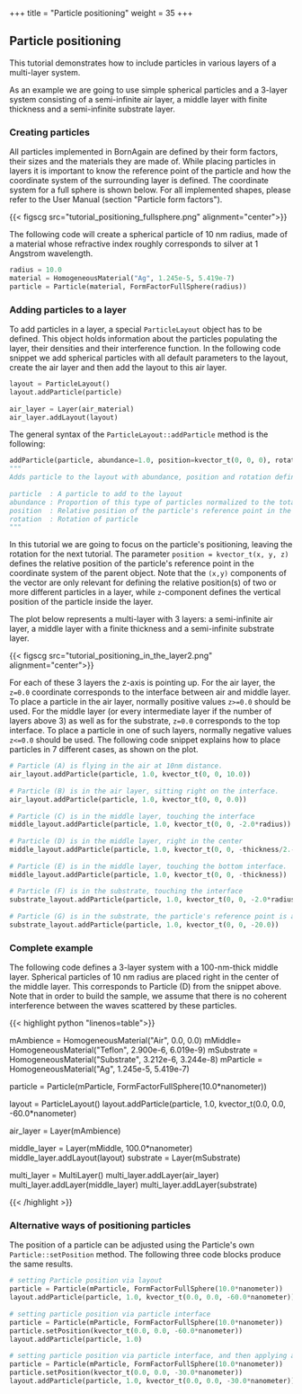 +++
title = "Particle positioning"
weight = 35
+++

## Particle positioning

This tutorial demonstrates how to include particles in various layers of a multi-layer system.

As an example we are going to use simple spherical particles and a 3-layer system consisting 
of a semi-infinite air layer, a middle layer with finite thickness and a semi-infinite substrate layer.

### Creating particles

All particles implemented in BornAgain are defined by their form factors,
their sizes and the materials they are made of.
While placing particles in layers it is important to know
the reference point of the particle and how the coordinate system
of  the surrounding layer is defined. The coordinate system 
for a full sphere is shown below. For all implemented shapes,
please refer to the User Manual (section "Particle form factors").

{{< figscg src="tutorial_positioning_fullsphere.png" alignment="center">}}

The following code will create a spherical particle of 10 nm radius, made of a material whose refractive index roughly corresponds to silver at 1 Angstrom wavelength.

```python
radius = 10.0
material = HomogeneousMaterial("Ag", 1.245e-5, 5.419e-7)
particle = Particle(material, FormFactorFullSphere(radius))
```

### Adding particles to a layer

To add particles in a layer, a special `ParticleLayout` object has to be defined.
This object holds information about the particles populating the layer,
their densities and their interference function. In the following code snippet we add
spherical particles with all default parameters to the layout,
create the air layer and then add the layout to this air layer.

```python
layout = ParticleLayout()
layout.addParticle(particle)
 
air_layer = Layer(air_material)
air_layer.addLayout(layout)
```

The general syntax of the `ParticleLayout::addParticle` method is the following:

```python
addParticle(particle, abundance=1.0, position=kvector_t(0, 0, 0), rotation = None)
"""
Adds particle to the layout with abundance, position and rotation defined.
 
particle  : A particle to add to the layout
abundance : Proportion of this type of particles normalized to the total number of particles contained in this layout
position  : Relative position of the particle's reference point in the coordinate system of parent layer
rotation  : Rotation of particle
"""
```

In this tutorial we are going to focus on the particle's positioning,
leaving the rotation for the next tutorial.
The parameter `position = kvector_t(x, y, z)` defines the relative position of the particle's
reference point in the coordinate system of the parent object.
Note that the `(x,y)` components of the vector are only relevant for defining the relative position(s)
of two or more different particles in a layer, while `z`-component defines the vertical position of the particle inside the layer.

The plot below represents a multi-layer with 3 layers: a semi-infinite air layer, a middle layer with a finite thickness and a semi-infinite substrate layer.

{{< figscg src="tutorial_positioning_in_the_layer2.png" alignment="center">}}

For each of these 3 layers the z-axis is pointing up. For the air layer,
the `z=0.0` coordinate corresponds to the interface between air and middle layer.
To place a particle in the air layer, normally positive values `z>=0.0` should be used.
For the middle layer (or every intermediate layer if the number of layers above 3)
as well as for the substrate, `z=0.0` corresponds to the top interface.
To place a particle in one of such layers, normally negative values `z<=0.0` should be used.
The following code snippet explains how to place particles in 7 different cases, as shown on the plot.

```python
# Particle (A) is flying in the air at 10nm distance.
air_layout.addParticle(particle, 1.0, kvector_t(0, 0, 10.0))
 
# Particle (B) is in the air layer, sitting right on the interface.
air_layout.addParticle(particle, 1.0, kvector_t(0, 0, 0.0))
 
# Particle (C) is in the middle layer, touching the interface
middle_layout.addParticle(particle, 1.0, kvector_t(0, 0, -2.0*radius))
 
# Particle (D) is in the middle layer, right in the center
middle_layout.addParticle(particle, 1.0, kvector_t(0, 0, -thickness/2.-radius))
 
# Particle (E) is in the middle layer, touching the bottom interface.
middle_layout.addParticle(particle, 1.0, kvector_t(0, 0, -thickness))
 
# Particle (F) is in the substrate, touching the interface
substrate_layout.addParticle(particle, 1.0, kvector_t(0, 0, -2.0*radius))
 
# Particle (G) is in the substrate, the particle's reference point is at a depth of 20nm
substrate_layout.addParticle(particle, 1.0, kvector_t(0, 0, -20.0))
```

### Complete example

The following code defines a 3-layer system with a 100-nm-thick middle layer.
Spherical particles of 10 nm radius are placed right in the center of the middle layer.
This corresponds to Particle (D) from the snippet above.
Note that in order to build the sample, we assume
that there is no coherent interference between the waves scattered by these particles.

{{< highlight python "linenos=table">}}

mAmbience = HomogeneousMaterial("Air", 0.0, 0.0)
mMiddle= HomogeneousMaterial("Teflon", 2.900e-6, 6.019e-9)
mSubstrate = HomogeneousMaterial("Substrate", 3.212e-6, 3.244e-8)
mParticle = HomogeneousMaterial("Ag", 1.245e-5, 5.419e-7)
 
particle = Particle(mParticle, FormFactorFullSphere(10.0*nanometer))
 
layout = ParticleLayout()
layout.addParticle(particle, 1.0, kvector_t(0.0, 0.0, -60.0*nanometer)
 
air_layer = Layer(mAmbience)
 
middle_layer = Layer(mMiddle, 100.0*nanometer)
middle_layer.addLayout(layout)
substrate = Layer(mSubstrate)
 
multi_layer = MultiLayer()
multi_layer.addLayer(air_layer)
multi_layer.addLayer(middle_layer)
multi_layer.addLayer(substrate)

{{< /highlight >}}

### Alternative ways of positioning particles

The position of a particle can be adjusted using the Particle's own `Particle::setPosition` method.
The following three code blocks produce the same results.

```python
# setting Particle position via layout
particle = Particle(mParticle, FormFactorFullSphere(10.0*nanometer))
layout.addParticle(particle, 1.0, kvector_t(0.0, 0.0, -60.0*nanometer))
 
# setting particle position via particle interface
particle = Particle(mParticle, FormFactorFullSphere(10.0*nanometer))
particle.setPosition(kvector_t(0.0, 0.0, -60.0*nanometer))
layout.addParticle(particle, 1.0)
 
# setting particle position via particle interface, and then applying additional translation via layout
particle = Particle(mParticle, FormFactorFullSphere(10.0*nanometer))
particle.setPosition(kvector_t(0.0, 0.0, -30.0*nanometer))
layout.addParticle(particle, 1.0, kvector_t(0.0, 0.0, -30.0*nanometer))
```
